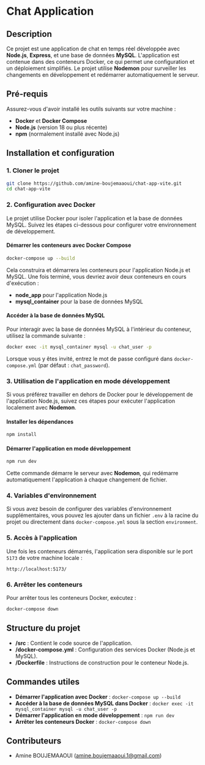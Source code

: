 
# Chat Application

## Description

Ce projet est une application de chat en temps réel développée avec **Node.js**, **Express**, et une base de données **MySQL**. L'application est contenue dans des conteneurs Docker, ce qui permet une configuration et un déploiement simplifiés. Le projet utilise **Nodemon** pour surveiller les changements en développement et redémarrer automatiquement le serveur.

## Pré-requis

Assurez-vous d'avoir installé les outils suivants sur votre machine :

- **Docker** et **Docker Compose**
- **Node.js** (version 18 ou plus récente)
- **npm** (normalement installé avec Node.js)

## Installation et configuration

### 1. Cloner le projet

```bash
git clone https://github.com/amine-boujemaaoui/chat-app-vite.git
cd chat-app-vite
```

### 2. Configuration avec Docker

Le projet utilise Docker pour isoler l'application et la base de données MySQL. Suivez les étapes ci-dessous pour configurer votre environnement de développement.

#### Démarrer les conteneurs avec Docker Compose

```bash
docker-compose up --build
```

Cela construira et démarrera les conteneurs pour l'application Node.js et MySQL. Une fois terminé, vous devriez avoir deux conteneurs en cours d'exécution :
- **node_app** pour l'application Node.js
- **mysql_container** pour la base de données MySQL

#### Accéder à la base de données MySQL

Pour interagir avec la base de données MySQL à l'intérieur du conteneur, utilisez la commande suivante :

```bash
docker exec -it mysql_container mysql -u chat_user -p
```

Lorsque vous y êtes invité, entrez le mot de passe configuré dans `docker-compose.yml` (par défaut : `chat_password`).

### 3. Utilisation de l'application en mode développement

Si vous préférez travailler en dehors de Docker pour le développement de l'application Node.js, suivez ces étapes pour exécuter l'application localement avec **Nodemon**.

#### Installer les dépendances

```bash
npm install
```

#### Démarrer l'application en mode développement

```bash
npm run dev
```

Cette commande démarre le serveur avec **Nodemon**, qui redémarre automatiquement l'application à chaque changement de fichier.

### 4. Variables d'environnement

Si vous avez besoin de configurer des variables d'environnement supplémentaires, vous pouvez les ajouter dans un fichier `.env` à la racine du projet ou directement dans `docker-compose.yml` sous la section `environment`.

### 5. Accès à l'application

Une fois les conteneurs démarrés, l'application sera disponible sur le port `5173` de votre machine locale :

```
http://localhost:5173/
```

### 6. Arrêter les conteneurs

Pour arrêter tous les conteneurs Docker, exécutez :

```bash
docker-compose down
```

## Structure du projet

- **/src** : Contient le code source de l'application.
- **/docker-compose.yml** : Configuration des services Docker (Node.js et MySQL).
- **/Dockerfile** : Instructions de construction pour le conteneur Node.js.

## Commandes utiles

- **Démarrer l'application avec Docker** : `docker-compose up --build`
- **Accéder à la base de données MySQL dans Docker** : `docker exec -it mysql_container mysql -u chat_user -p`
- **Démarrer l'application en mode développement** : `npm run dev`
- **Arrêter les conteneurs Docker** : `docker-compose down`

## Contributeurs

- Amine BOUJEMAAOUI (amine.boujemaaoui.1@gmail.com)
